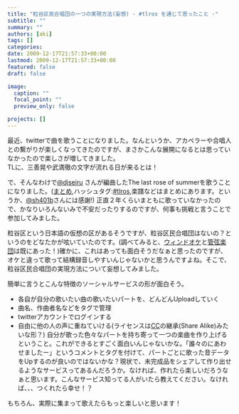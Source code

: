 ```yaml
---
title: "粒谷区民合唱団の一つの実現方法(妄想) - #tlros を通じて思ったこと -"
subtitle: ""
summary: ""
authors: [aki]
tags: []
categories: 
date: 2009-12-17T21:57:33+00:00
lastmod: 2009-12-17T21:57:33+00:00
featured: false
draft: false

image:
  caption: ""
  focal_point: ""
  preview_only: false

projects: []
---
```

最近、twitterで曲を歌うことになりました。なんというか、アカペラーや合唱人との繋がりが楽しくなってきたのですが、まさかこんな展開になるとは思っていなかったので楽しさが増してきました。  
TLに、三善晃や武満徹の文字が流れる日が来るとは！

で、そんなわけで[@djseiru](http://twitter.com/djseiru) さんが編曲したThe last rose of summerを歌うことになりました。([まとめ](http://spreadsheets.google.com/ccc?key=0AvabF6RttIgWdG1XVWZrMGR0OEtUTkM3ZzhqVDhlMFE&amp;hl=ja),ハッシュタグ:[#tlros](http://search.twitter.com/search?q=%23tlros),楽譜などはまとめにあります。というか、[@sh401b](http://twitter.com/sh401b)さんには感謝!) 正直２年くらいまともに歌っていなかったので、かなりいろんないみで不安だったりするのですが、何事も挑戦と言うことで参加してみました。

粒谷区という日本語の仮想の区があるそうですが、粒谷区民合唱団はないの？というのをどなたかが呟いていたのです。(調べてみると、[ウィンドオケ](http://2289.jp/?%E7%B2%92%E8%B0%B7%E5%8C%BA%E3%82%A6%E3%82%A4%E3%83%B3%E3%83%89%E3%82%AA%E3%83%BC%E3%82%B1%E3%82%B9%E3%83%88%E3%83%A9%E5%85%AC%E5%BC%8F%E3%83%9B%E3%83%BC%E3%83%A0%E3%83%9A%E3%83%BC%E3%82%B8)と[管弦楽団](http://2289.jp/?%E7%B2%92%E8%B0%B7%E5%8C%BA%E7%AB%8B%E7%AE%A1%E5%BC%A6%E6%A5%BD%E5%9B%A3%E3%82%B5%E3%82%B8%E3%82%BF%E3%83%AA%E3%82%A6%E3%82%B9%E5%85%AC%E5%BC%8F%E3%83%9B%E3%83%BC%E3%83%A0%E3%83%9A%E3%83%BC%E3%82%B8)は既にあった！)確かに、これはあっても面白そうだなぁと思ったのですが、オケと違って歌って結構録音しやすいんじゃないかと思うんですよね。そこで、粒谷区民合唱団の実現方法について妄想してみました。

簡単に言うとこんな特徴のソーシャルサービスの形が面白そう。

- 各自が自分の歌いたい曲の歌いたいパートを、どんどんUploadしていく
- 曲名、作曲者名などをタグで管理
- twitterアカウントでログインする
- 自由に他の人の声に重ねていける(ライセンスは[CC](http://ja.wikipedia.org/wiki/%E3%82%AF%E3%83%AA%E3%82%A8%E3%82%A4%E3%83%86%E3%82%A3%E3%83%96%E3%83%BB%E3%82%B3%E3%83%A2%E3%83%B3%E3%82%BA)の継承(Share Alike)みたいな形？)
自分が歌った色々なパートを持ち寄って一つの楽曲を作り上げるということ。これができるとすごく面白いんじゃないかな。「誰々のにあわせましたー」というコメントとタグを付けて、パートごとに歌った音データをUpするのが良いのではないかな？現状で、未完成品をシェアして作り出せるようなサービスってあるんだろうか。なければ、作れたら楽しいだろうなぁと思います。こんなサービス知ってる人がいたら教えてください。なければ、、、つくれたら幸せ！？

もちろん、実際に集まって歌えたらもっと楽しいと思います！


